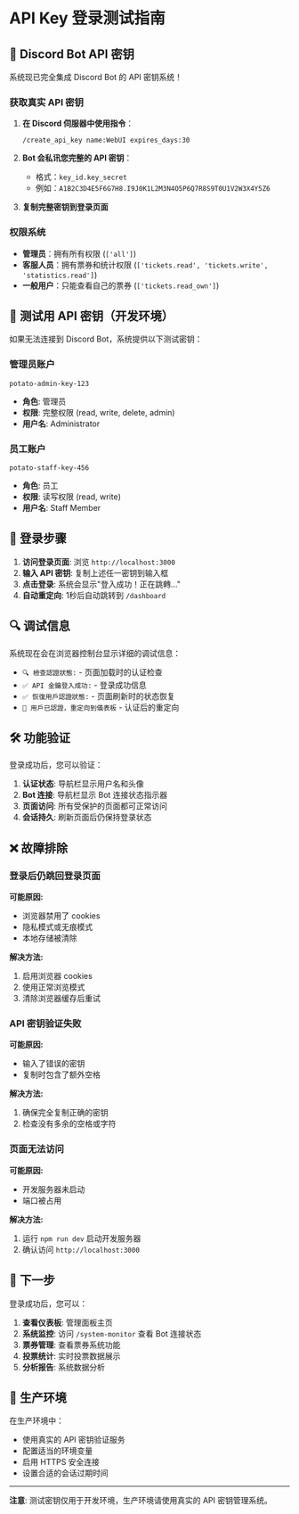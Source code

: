 # API Key 登录测试指南

## 🤖 Discord Bot API 密钥

系统现已完全集成 Discord Bot 的 API 密钥系统！

### 获取真实 API 密钥
1. **在 Discord 伺服器中使用指令**：
   ```
   /create_api_key name:WebUI expires_days:30
   ```

2. **Bot 会私讯您完整的 API 密钥**：
   - 格式：`key_id.key_secret`
   - 例如：`A1B2C3D4E5F6G7H8.I9J0K1L2M3N4O5P6Q7R8S9T0U1V2W3X4Y5Z6`

3. **复制完整密钥到登录页面**

### 权限系统
- **管理员**：拥有所有权限 (`['all']`)
- **客服人员**：拥有票券和统计权限 (`['tickets.read', 'tickets.write', 'statistics.read']`)
- **一般用户**：只能查看自己的票券 (`['tickets.read_own']`)

## 🔑 测试用 API 密钥（开发环境）

如果无法连接到 Discord Bot，系统提供以下测试密钥：

### 管理员账户
```
potato-admin-key-123
```
- **角色**: 管理员
- **权限**: 完整权限 (read, write, delete, admin)
- **用户名**: Administrator

### 员工账户
```
potato-staff-key-456
```
- **角色**: 员工
- **权限**: 读写权限 (read, write)
- **用户名**: Staff Member

## 🚀 登录步骤

1. **访问登录页面**: 浏览 `http://localhost:3000`
2. **输入 API 密钥**: 复制上述任一密钥到输入框
3. **点击登录**: 系统会显示"登入成功！正在跳轉..."
4. **自动重定向**: 1秒后自动跳转到 `/dashboard`

## 🔍 调试信息

系统现在会在浏览器控制台显示详细的调试信息：

- `🔍 檢查認證狀態:` - 页面加载时的认证检查
- `✅ API 金鑰登入成功:` - 登录成功信息
- `✅ 恢復用戶認證狀態:` - 页面刷新时的状态恢复
- `🔄 用戶已認證，重定向到儀表板` - 认证后的重定向

## 🛠️ 功能验证

登录成功后，您可以验证：

1. **认证状态**: 导航栏显示用户名和头像
2. **Bot 连接**: 导航栏显示 Bot 连接状态指示器
3. **页面访问**: 所有受保护的页面都可正常访问
4. **会话持久**: 刷新页面后仍保持登录状态

## ❌ 故障排除

### 登录后仍跳回登录页面

**可能原因:**
- 浏览器禁用了 cookies
- 隐私模式或无痕模式
- 本地存储被清除

**解决方法:**
1. 启用浏览器 cookies
2. 使用正常浏览模式
3. 清除浏览器缓存后重试

### API 密钥验证失败

**可能原因:**
- 输入了错误的密钥
- 复制时包含了额外空格

**解决方法:**
1. 确保完全复制正确的密钥
2. 检查没有多余的空格或字符

### 页面无法访问

**可能原因:**
- 开发服务器未启动
- 端口被占用

**解决方法:**
1. 运行 `npm run dev` 启动开发服务器
2. 确认访问 `http://localhost:3000`

## 🎯 下一步

登录成功后，您可以：

1. **查看仪表板**: 管理面板主页
2. **系统监控**: 访问 `/system-monitor` 查看 Bot 连接状态
3. **票券管理**: 查看票券系统功能
4. **投票统计**: 实时投票数据展示
5. **分析报告**: 系统数据分析

## 🔐 生产环境

在生产环境中：
- 使用真实的 API 密钥验证服务
- 配置适当的环境变量
- 启用 HTTPS 安全连接
- 设置合适的会话过期时间

---

**注意**: 测试密钥仅用于开发环境，生产环境请使用真实的 API 密钥管理系统。